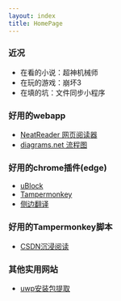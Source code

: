 ```yaml
---
layout: index
title: HomePage
---
```


### 近况
+ 在看的小说：超神机械师
+ 在玩的游戏：崩坏3
+ 在填的坑：文件同步小程序

### 好用的webapp
+ [NeatReader 网页阅读器](https://www.neat-reader.cn/webapp#/)
+ [diagrams.net 流程图](https://app.diagrams.net/)

### 好用的chrome插件(edge)
+ [uBlock](https://microsoftedge.microsoft.com/addons/detail/odfafepnkmbhccpbejgmiehpchacaeak)
+ [Tampermonkey](https://microsoftedge.microsoft.com/addons/detail/iikmkjmpaadaobahmlepeloendndfphd)
+ [侧边翻译](https://microsoftedge.microsoft.com/addons/detail/bfdogplmndidlpjfhoijckpakkdjkkil)

### 好用的Tampermonkey脚本
+ [CSDN沉浸阅读](https://greasyfork.org/zh-CN/scripts/373457-csdn-%E5%8E%BB%E5%B9%BF%E5%91%8A%E6%B2%89%E6%B5%B8%E9%98%85%E8%AF%BB%E6%A8%A1%E5%BC%8F)

### 其他实用网站
+ [uwp安装包提取](https://store.rg-adguard.net/)
